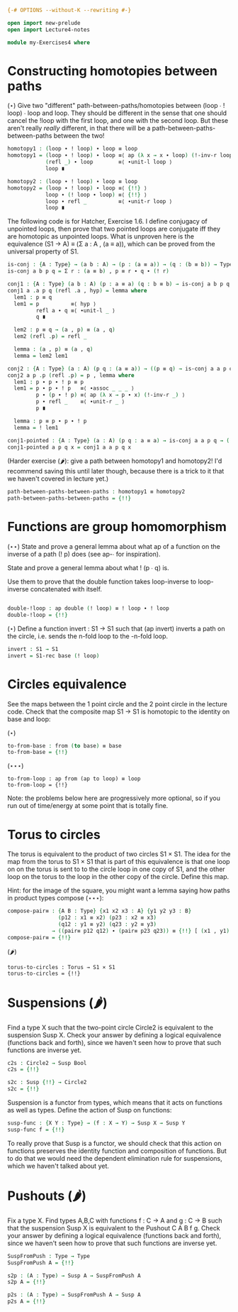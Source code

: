 ```agda
{-# OPTIONS --without-K --rewriting #-}

open import new-prelude
open import Lecture4-notes

module my-Exercises4 where
```

# Constructing homotopies between paths

(⋆) Give two "different" path-between-paths/homotopies between (loop ∙ !
loop) ∙ loop and loop.  They should be different in the sense that one
should cancel the !loop with the first loop, and one with the second
loop.  But these aren't really *really* different, in that there will be
a path-between-paths-between-paths between the two!  

```agda
homotopy1 : (loop ∙ ! loop) ∙ loop ≡ loop
homotopy1 = (loop ∙ ! loop) ∙ loop ≡⟨ ap (λ x → x ∙ loop) (!-inv-r loop) ⟩
            (refl _) ∙ loop        ≡⟨ ∙unit-l loop ⟩
            loop ∎

homotopy2 : (loop ∙ ! loop) ∙ loop ≡ loop
homotopy2 = (loop ∙ ! loop) ∙ loop ≡⟨ {!!} ⟩
            loop ∙ (! loop ∙ loop) ≡⟨ {!!} ⟩
            loop ∙ refl _          ≡⟨ ∙unit-r loop ⟩
            loop ∎
```

The following code is for Hatcher, Exercise 1.6. I define conjugacy of unpointed loops,
then prove that two pointed loops are conjugate iff they are homotopic as unpointed loops.
What is unproven here is the equivalence (S1 → A) ≡ (Σ a : A , (a ≡ a)), which can be proved
from the universal property of S1.
```agda
is-conj : {A : Type} → (a b : A) → (p : (a ≡ a)) → (q : (b ≡ b)) → Type
is-conj a b p q = Σ r ꞉ (a ≡ b) , p ≡ r ∙ q ∙ (! r)

conj1 : {A : Type} (a b : A) (p : a ≡ a) (q : b ≡ b) → is-conj a b p q → ((a , p) ≡ (b , q))
conj1 a .a p q (refl .a , hyp) = lemma where
  lem1 : p ≡ q
  lem1 = p          ≡⟨ hyp ⟩
         refl a ∙ q ≡⟨ ∙unit-l _ ⟩
         q ∎

  lem2 : p ≡ q → (a , p) ≡ (a , q)
  lem2 (refl .p) = refl _

  lemma : (a , p) ≡ (a , q)
  lemma = lem2 lem1

conj2 : {A : Type} (a : A) (p q : (a ≡ a)) → ((p ≡ q) → is-conj a a p q)
conj2 a p .p (refl .p) = p , lemma where
  lem1 : p ∙ p ∙ ! p ≡ p
  lem1 = p ∙ p ∙ ! p   ≡⟨ ∙assoc _ _ _ ⟩
         p ∙ (p ∙ ! p) ≡⟨ ap (λ x → p ∙ x) (!-inv-r _) ⟩
         p ∙ refl _    ≡⟨ ∙unit-r _ ⟩
         p ∎

  lemma : p ≡ p ∙ p ∙ ! p
  lemma = ! lem1

conj1-pointed : {A : Type} (a : A) (p q : a ≡ a) → is-conj a a p q → ((a , p) ≡ (a , q))
conj1-pointed a p q x = conj1 a a p q x
```

(Harder exercise (🌶️): give a path between homotopy1 and
homotopy2! I'd recommend saving this until later though, because there
is a trick to it that we haven't covered in lecture yet.)

```agda
path-between-paths-between-paths : homotopy1 ≡ homotopy2
path-between-paths-between-paths = {!!}
```

# Functions are group homomorphism 

(⋆⋆) State and prove a general lemma about what ap of a function on the
inverse of a path (! p) does (see ap-∙ for inspiration).  

State and prove a general lemma about what ! (p ∙ q) is.  

Use them to prove that the double function takes loop-inverse to
loop-inverse concatenated with itself.

```agda

double-!loop : ap double (! loop) ≡ ! loop ∙ ! loop
double-!loop = {!!}
```

(⋆) Define a function invert : S1 → S1 such that (ap invert) inverts a path
on the circle, i.e. sends the n-fold loop to the -n-fold loop.  

```agda
invert : S1 → S1
invert = S1-rec base (! loop)
```

# Circles equivalence

See the maps between the 1 point circle and the 2 point circle in the
lecture code.  Check that the composite map S1 → S1
is homotopic to the identity on base and loop:

(⋆) 

```agda
to-from-base : from (to base) ≡ base
to-from-base = {!!}
```

(⋆⋆⋆) 

```
to-from-loop : ap from (ap to loop) ≡ loop
to-from-loop = {!!}
```

Note: the problems below here are progressively more optional, so if you
run out of time/energy at some point that is totally fine.  

# Torus to circles

The torus is equivalent to the product of two circles S1 × S1.  The idea
for the map from the torus to S1 × S1 that is part of this equivalence
is that one loop on on the torus is sent to to the circle loop in one
copy of S1, and the other loop on the torus to the loop in the other
copy of the circle.  Define this map.  

Hint: for the image of the square, you might want a lemma saying how
paths in product types compose (⋆⋆⋆):

```agda
compose-pair≡ : {A B : Type} {x1 x2 x3 : A} {y1 y2 y3 : B}
                (p12 : x1 ≡ x2) (p23 : x2 ≡ x3)
                (q12 : y1 ≡ y2) (q23 : y2 ≡ y3)
              → ((pair≡ p12 q12) ∙ (pair≡ p23 q23)) ≡ {!!} [ (x1 , y1) ≡ (x3 , y3) [ A × B ] ]
compose-pair≡ = {!!}
```

(🌶️)
```
torus-to-circles : Torus → S1 × S1
torus-to-circles = {!!}
```

# Suspensions (🌶️)

Find a type X such that the two-point circle Circle2 is equivalent to
the suspension Susp X.  Check your answer by defining a logical
equivalence (functions back and forth), since we haven't seen how to
prove that such functions are inverse yet.

```agda
c2s : Circle2 → Susp Bool
c2s = {!!}

s2c : Susp {!!} → Circle2
s2c = {!!}
```

Suspension is a functor from types, which means that it acts on
functions as well as types.  Define the action of Susp on functions:

```agda
susp-func : {X Y : Type} → (f : X → Y) → Susp X → Susp Y
susp-func f = {!!} 
```

To really prove that Susp is a functor, we should check that this action
on functions preserves the identity function and composition of
functions. But to do that we would need the dependent elimination rule
for suspensions, which we haven't talked about yet.

# Pushouts (🌶️)

Fix a type X.  Find types A,B,C with functions f : C → A and g : C → B
such that the suspension Susp X is equivalent to the Pushout C A B f g.
Check your answer by defining a logical equivalence (functions back and
forth), since we haven't seen how to prove that such functions are
inverse yet.

```agda
SuspFromPush : Type → Type
SuspFromPush A = {!!}

s2p : (A : Type) → Susp A → SuspFromPush A
s2p A = {!!}

p2s : (A : Type) → SuspFromPush A → Susp A
p2s A = {!!}
```

